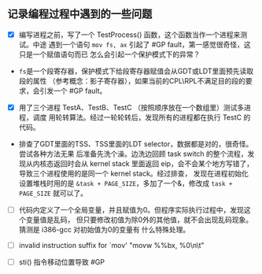 ## 记录编程过程中遇到的一些问题

- [x] 编写进程之前，写了一个 TestProcess() 函数，这个函数当作一个进程来测试。中途
遇到一个语句 ``mov fs, ax`` 引起了 #GP fault，第一感觉很奇怪，这只是一个赋值语句而已
怎么会引起一个保护模式下的异常？

-  ``fs``是一个段寄存器，保护模式下给段寄存器赋值会从GDT或LDT里面预先读取段的属性
（参考概念：影子寄存器），如果当前的CPL\RPL不满足目的段的要求，会引发一个 #GP fault。

- [x] 用了三个进程 TestA、TestB、TestC （按照顺序放在一个数组里）测试多进程，调度
用轮转算法。经过一轮轮转后，发现所有的进程都在执行 TestC 的代码。

- 排查了GDT里面的TSS、TSS里面的LDT selector，数据都是对的，很奇怪。尝试各种方法无果
后准备先洗个澡。边洗边回顾 task switch 的整个流程，发现从内核态返回时会从 kernel stack
里面返回 eip，会不会某个地方写错了，导致三个进程使用的是同一个 kernel stack。经过排查，
发现在进程初始化设置堆栈时用的是 ``&task + PAGE_SIZE``，多加了一个&，修改成
``task + PAGE_SIZE`` 就可以了。

- [ ] 代码内定义了一个全局变量，并且赋值为0。但程序实际执行过程中，发现这个变量值是乱码，
但只要修改初值为除0外的其他值，就不会出现乱码现象。猜测是 i386-gcc 对初始值为0的变量有
什么特殊处理。

- [ ] invalid instruction suffix for `mov'
"movw   %%bx, %0\n\t"

- [ ] sti() 指令移动位置导致 #GP